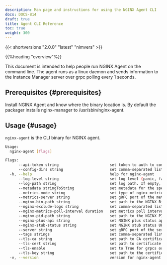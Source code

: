 ```yaml
---
description: Man page and instructions for using the NGINX Agent CLI
docs: DOCS-814
draft: true
title: Agent CLI Reference
toc: true
weight: 300
---
```


<!-- vale off --> 
<!-- remove the vale comment and this one before flipping draft status -->

{{< shortversions "2.0.0" "latest" "nimvers" >}}

{{%heading "overview"%}}

This document is intended to help people run NGINX Agent on the command line. The agent runs as a linux daemon and sends information to the Instance Manager server over grpc polling every 1 seconds.

## Prerequisites {#prerequisites}

Install NGINX Agent and know where the binary location is.  By default the packager installs nginx-manager to /usr/sbin/nginx-agent.

## Usage {#usage}

`nginx-agent` is the CLI binary for NGINX agent.

```bash
Usage:
  nginx-agent [flags]

Flags:
      --api-token string                       set token to auth to commander & metrics service
      --config-dirs string                     set comma-separated list of allowed config directories (default "/etc/nginx")
  -h, --help                                   help for nginx-agent
      --log-level string                       set log level (panic, fatal, error, info, debug, trace, info) (default "info")
      --log-path string                        set log path. If empty, logs only to stdout/stderr instead (default "/var/log/nginx-agent")
      --metadata stringToString                set metadata for the specific instance/machine. Each entry is a key/value pair separated by an equals sign. (default [])
      --metrics-mode string                    set type of nginx metrics collected (nim, controller) (default "nim")
      --metrics-server string                  set gRPC port of the metrics server to connect to
      --nginx-bin-path string                  set path to the NGINX Binary
      --nginx-exclude-logs string              set comma-separated list of NGINX access log paths to exclude from metrics
      --nginx-metrics-poll-interval duration   set metrics poll interval (default 1s)
      --nginx-pid-path string                  set path to the NGINX PID file
      --nginx-plus-api string                  set NGINX plus status api URL (see nginx.org/r/api)
      --nginx-stub-status string               set NGINX stub status URL (see: nginx.org/r/stub_status)
      --server string                          set gRPC port of the server to connect to (default "localhost:10000")
      --tags strings                           set comma-separated list of tags for this specific instance / machine for inventory purposes
      --tls-ca string                          set path to CA certificate file
      --tls-cert string                        set path to certificate file
      --tls-enable                             set to True for grpcs or False for offloading grpc without encrypting grpcs on nginx-manager. Omit for no encryption.
      --tls-key string                         set path to the certificate key file
  -v, --version                                version for nginx-agent
```

